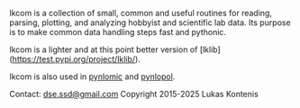 lkcom is a collection of small, common and useful routines for reading, parsing,
plotting, and analyzing hobbyist and scientific lab data. Its purpose is to
make common data handling steps fast and pythonic.

lkcom is a lighter and at this point better version of [lklib]
(https://test.pypi.org/project/lklib/).

lkcom is also used in [pynlomic](https://pypi.org/project/pynlomic/) and 
[pynlopol](https://pypi.org/project/pynlopol/).

Contact: dse.ssd@gmail.com
Copyright 2015-2025 Lukas Kontenis
